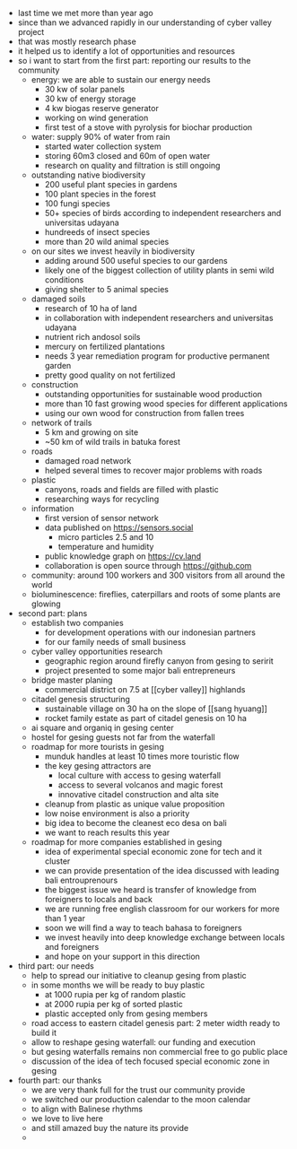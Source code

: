 - last time we met more than year ago
- since than we advanced rapidly in our understanding of cyber valley project
- that was mostly research phase
- it helped us to identify a lot of opportunities and resources
- so i want to start from the first part: reporting our results to the community
	- energy: we are able to sustain our energy needs
		- 30 kw of solar panels
		- 30 kw of energy storage
		- 4 kw biogas reserve generator
		- working on wind generation
		- first test of a stove with pyrolysis for biochar production
	- water: supply 90% of water from rain
		- started water collection system
		- storing 60m3 closed and 60m of open water
		- research on quality and filtration is still ongoing
	- outstanding native biodiversity
		- 200 useful plant species in gardens
		- 100 plant species in the forest
		- 100 fungi species
		- 50+ species of birds according to independent researchers and universitas udayana
		- hundreeds of insect species
		- more than 20 wild animal species
	- on our sites we invest heavily in biodiversity
		- adding around 500 useful species to our gardens
		- likely one of the biggest collection of utility plants in semi wild conditions
		- giving shelter to 5 animal species
	- damaged soils
		- research of 10 ha of land
		- in collaboration with independent researchers and universitas udayana
		- nutrient rich andosol soils
		- mercury on fertilized plantations
		- needs 3 year remediation program for productive permanent garden
		- pretty good quality on not fertilized
	- construction
		- outstanding opportunities for sustainable wood production
		- more than 10 fast growing wood species for different applications
		- using our own wood for construction from fallen trees
	- network of trails
		- 5 km and growing on site
		- ~50 km of wild trails in batuka forest
	- roads
		- damaged road network
		- helped several times to recover major problems with roads
	- plastic
		- canyons, roads and fields are filled with plastic
		- researching ways for recycling
	- information
		- first version of sensor network
		- data published on https://sensors.social
			- micro particles 2.5 and 10
			- temperature and humidity
		- public knowledge graph on https://cv.land
		- collaboration is open source through https://github.com
	- community: around 100 workers and 300 visitors from all around the world
	- bioluminescence: fireflies, caterpillars and roots of some plants are glowing
- second part: plans
	- establish two companies
		- for development operations with our indonesian partners
		- for our family needs of small business
	- cyber valley opportunities research
		- geographic region around firefly canyon from gesing to seririt
		- project presented to some major bali entrepreneurs
	- bridge master planing
		- commercial district on 7.5 at [[cyber valley]] highlands
	- citadel genesis structuring
		- sustainable village on 30 ha on the slope of [[sang hyuang]]
		- rocket family estate as part of citadel genesis on 10 ha
	- ai square and organiq in gesing center
	- hostel for gesing guests not far from the waterfall
	- roadmap for more tourists in gesing
		- munduk handles at least 10 times more touristic flow
		- the key gesing attractors are
			- local culture with access to gesing waterfall
			- access to several volcanos and magic forest
			- innovative citadel construction and alta site
		- cleanup from plastic as unique value proposition
		- low noise environment is also a priority
		- big idea to become the cleanest eco desa on bali
		- we want to reach results this year
	- roadmap for more companies established in gesing
		- idea of experimental special economic zone for tech and it cluster
		- we can provide presentation of the idea discussed with leading bali entrouprenours
		- the biggest issue we heard is transfer of knowledge from foreigners to locals and back
		- we are running free english classroom for our workers for more than 1 year
		- soon we will find a way to teach bahasa to foreigners
		- we invest heavily into deep knowledge exchange between locals and foreigners
		- and hope on your support in this direction
- third part: our needs
	- help to spread our initiative to cleanup gesing from plastic
	- in some months we will be ready to buy plastic
		- at 1000 rupia per kg of random plastic
		- at 2000 rupia per kg of sorted plastic
		- plastic accepted only from gesing members
	- road access to eastern citadel genesis part: 2 meter width ready to build it
	- allow to reshape gesing waterfall: our funding and execution
	- but gesing waterfalls remains non commercial free to go public place
	- discussion of the idea of tech focused special economic zone in gesing
- fourth part: our thanks
	- we are very thank full for the trust our community provide
	- we switched our production calendar to the moon calendar
	- to align with Balinese rhythms
	- we love to live here
	- and still amazed buy the nature its provide
	-